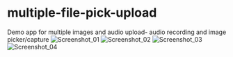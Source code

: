 # multiple-file-pick-upload
Demo app for multiple images and audio upload- audio recording and image picker/capture
![Screenshot_01](https://user-images.githubusercontent.com/58541387/199298048-dbdc0669-f4dd-4075-a75e-1d60de3b821b.png)
![Screenshot_02](https://user-images.githubusercontent.com/58541387/199298076-5d27a361-abad-45aa-a10f-935c10506286.png)
![Screenshot_03](https://user-images.githubusercontent.com/58541387/199298084-fa12408d-c13d-48e9-bca5-1a305659de6e.png)
![Screenshot_04](https://user-images.githubusercontent.com/58541387/199298156-ef3ee347-82a9-41fe-af39-d1435d826ade.png)
